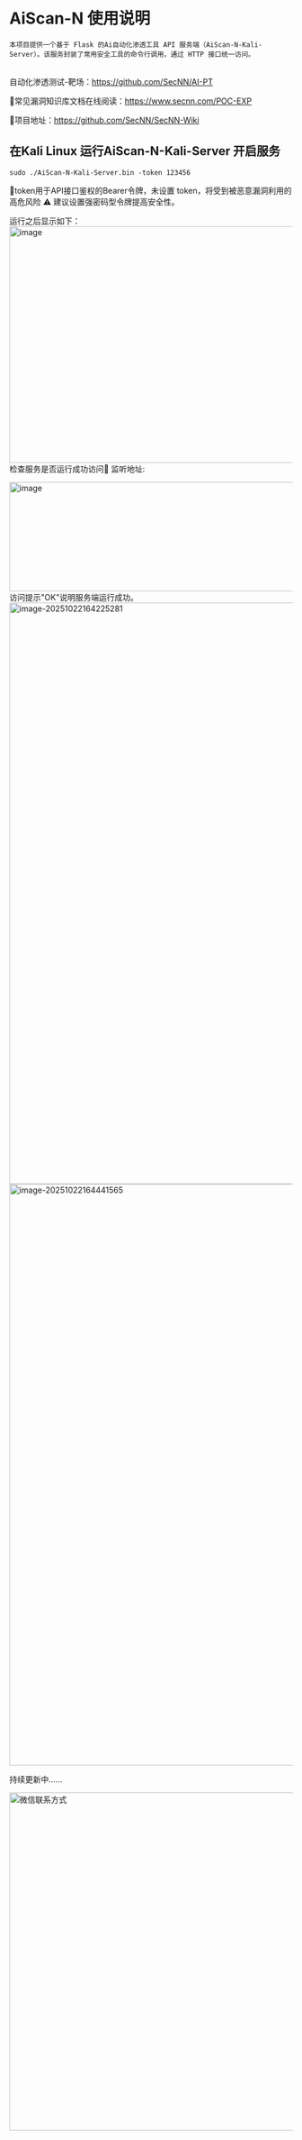 # **AiScan-N 使用说明**

    本项目提供一个基于 Flask 的Ai自动化渗透工具 API 服务端（AiScan-N-Kali-Server）。该服务封装了常用安全工具的命令行调用，通过 HTTP 接口统一访问。
​	
自动化渗透测试-靶场：https://github.com/SecNN/AI-PT

🌈常见漏洞知识库文档在线阅读：https://www.secnn.com/POC-EXP 

 🚀项目地址：https://github.com/SecNN/SecNN-Wiki
## 在Kali Linux 运行AiScan-N-Kali-Server 开启服务

```
sudo ./AiScan-N-Kali-Server.bin -token 123456
```

🚨token用于API接口鉴权的Bearer令牌，未设置 token，将受到被恶意漏洞利用的高危风险 ⚠️ 建议设置强密码型令牌提高安全性。

运行之后显示如下：
<img width="927" height="420" alt="image" src="https://github.com/user-attachments/assets/d7a095b8-a6e1-4db5-8403-212c3e445647" />
检查服务是否运行成功访问🚀 监听地址:

<img width="1049" height="194" alt="image" src="https://github.com/user-attachments/assets/f977cd9b-8cff-4010-b3c0-1509e5c1fde2" />
访问提示"OK"说明服务端运行成功。

<img width="1920" height="1032" alt="image-20251022164225281" src="https://github.com/user-attachments/assets/2775b501-3fc0-4c22-9c10-da08806baf36" />

<img width="1920" height="1032" alt="image-20251022164441565" src="https://github.com/user-attachments/assets/32e690b2-dadd-440b-b081-ff8f28db28c4" />



持续更新中......

<img src="https://github.com/user-attachments/assets/42cb0d9d-6acb-435f-9390-3326ba6f7791" alt="微信联系方式" width="600">



